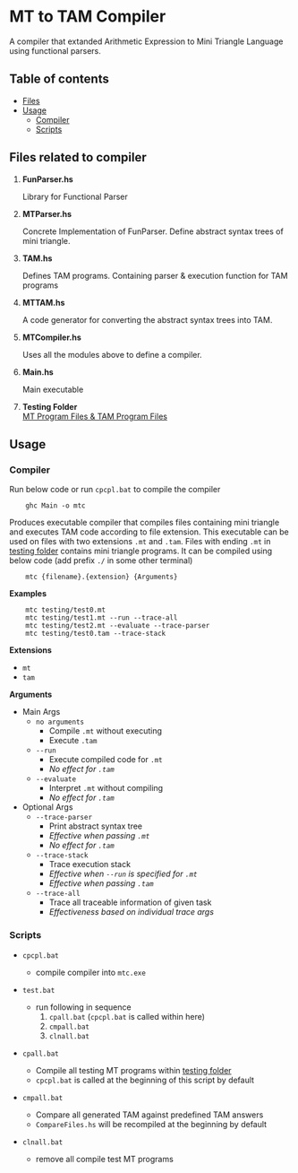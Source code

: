 # MT to TAM Compiler

A compiler that extanded Arithmetic Expression to Mini Triangle Language using functional parsers.

## Table of contents

  - [Files](#files)
  - [Usage](#usage)
    - [Compiler](#compiler)
    - [Scripts](#scripts)

## Files related to compiler

1. **FunParser.hs**

    Library for Functional Parser

2. **MTParser.hs**

    Concrete Implementation of FunParser.
    Define abstract syntax trees of mini triangle.

3. **TAM.hs**

    Defines TAM programs. Containing parser  & execution function for TAM programs

4. **MTTAM.hs**
 
    A code generator for converting the abstract syntax trees into TAM.

5. **MTCompiler.hs**

    Uses all the modules above to define a compiler.

6. **Main.hs**

    Main executable

7. **Testing Folder**   
    [MT Program Files & TAM Program Files](testing)

## Usage   
### Compiler

Run below code or run `cpcpl.bat` to compile the compiler
```batch
    ghc Main -o mtc
```
Produces executable compiler that compiles files containing mini triangle and executes TAM code according to file extension. This executable can be used on files with two extensions `.mt` and `.tam`. Files with ending `.mt` in [testing folder](testing) contains mini triangle programs. It can be compiled using below code (add prefix `./` in some other terminal)
```batch
    mtc {filename}.{extension} {Arguments}
```
**Examples** 
```batch
    mtc testing/test0.mt
    mtc testing/test1.mt --run --trace-all
    mtc testing/test2.mt --evaluate --trace-parser
    mtc testing/test0.tam --trace-stack
```
 **Extensions**   
 - `mt` 
 - `tam`   

**Arguments**   
- Main Args
    - `no arguments`    
        - Compile `.mt` without executing   
        - Execute `.tam`
    - `--run`    
        - Execute compiled code for `.mt`   
        - *No effect for `.tam`*
    - `--evaluate`   
        - Interpret `.mt` without compiling   
        - *No effect for `.tam`*
- Optional Args
    - `--trace-parser`   
        - Print abstract syntax tree   
        - *Effective when passing `.mt`*   
        - *No effect for `.tam`*
    - `--trace-stack`   
        - Trace execution stack   
        - *Effective when `--run` is specified for `.mt`*   
        - *Effective when passing `.tam`*
    - `--trace-all`   
        - Trace all traceable information of given task    
        - *Effectiveness based on individual trace args*   

### Scripts
- `cpcpl.bat`
    - compile compiler  into `mtc.exe`

- `test.bat`
    - run following in sequence
        1. `cpall.bat` (`cpcpl.bat` is called within here)
        2. `cmpall.bat`
        3. `clnall.bat`
- `cpall.bat`
    - Compile all testing MT programs within [testing folder](testing)   
    - `cpcpl.bat` is called at the beginning of this script by default
- `cmpall.bat`
    - Compare all generated TAM against predefined TAM answers
    - `CompareFiles.hs` will be recompiled at the beginning by default
- `clnall.bat`
    - remove all compile test MT programs

